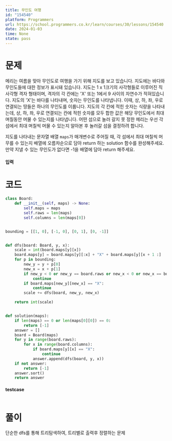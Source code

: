 ```yaml
---
title: 무인도 여행
id: "154540"
platform: Programmers
url: https://school.programmers.co.kr/learn/courses/30/lessons/154540
date: 2024-01-03
time: None
state: pass
---
```

# 문제
메리는 여름을 맞아 무인도로 여행을 가기 위해 지도를 보고 있습니다. 지도에는 바다와 무인도들에 대한 정보가 표시돼 있습니다. 지도는 1 x 1크기의 사각형들로 이루어진 직사각형 격자 형태이며, 격자의 각 칸에는 'X' 또는 1에서 9 사이의 자연수가 적혀있습니다. 지도의 'X'는 바다를 나타내며, 숫자는 무인도를 나타냅니다. 이때, 상, 하, 좌, 우로 연결되는 땅들은 하나의 무인도를 이룹니다. 지도의 각 칸에 적힌 숫자는 식량을 나타내는데, 상, 하, 좌, 우로 연결되는 칸에 적힌 숫자를 모두 합한 값은 해당 무인도에서 최대 며칠동안 머물 수 있는지를 나타냅니다. 어떤 섬으로 놀러 갈지 못 정한 메리는 우선 각 섬에서 최대 며칠씩 머물 수 있는지 알아본 후 놀러갈 섬을 결정하려 합니다.

지도를 나타내는 문자열 배열 `maps`가 매개변수로 주어질 때, 각 섬에서 최대 며칠씩 머무를 수 있는지 배열에 오름차순으로 담아 return 하는 solution 함수를 완성해주세요. 만약 지낼 수 있는 무인도가 없다면 -1을 배열에 담아 return 해주세요.

#### 입력

# 코드
```python
class Board:
    def __init__(self, maps) -> None:
        self.maps = maps
        self.raws = len(maps)
        self.columns = len(maps[0])


bounding = [[1, 0], [-1, 0], [0, 1], [0, -1]]


def dfs(board: Board, y, x):
    scale = int(board.maps[y][x])
    board.maps[y] = board.maps[y][:x] + "X" + board.maps[y][x + 1 :]
    for p in bounding:
        new_y = y + p[0]
        new_x = x + p[1]
        if new_y < 0 or new_y == board.raws or new_x < 0 or new_x == board.columns:
            continue
        if board.maps[new_y][new_x] == "X":
            continue
        scale += dfs(board, new_y, new_x)

    return int(scale)


def solution(maps):
    if len(maps) == 0 or len(maps[0][0]) == 0:
        return [-1]
    answer = []
    board = Board(maps)
    for y in range(board.raws):
        for x in range(board.columns):
            if board.maps[y][x] == "X":
                continue
            answer.append(dfs(board, y, x))
    if not answer:
        return [-1]
    answer.sort()
    return answer
```


#### testcase
```python

```




# 풀이
단순한 dfs를 통해 트리탐색하여, 트리별로 출력후 정렬하는 문제
